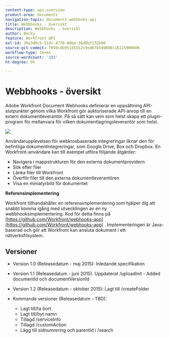 ```yaml
---
content-type: api;overview
product-area: documents
navigation-topic: documents-webhooks-api
title: Webbhooks - översikt
description: Webbhooks - översikt
author: Becky
feature: Workfront API
exl-id: 30a3d0cb-51dc-4770-88be-36d8bf232b98
source-git-commit: f050c8b95145552c9ed67b549608c16115000606
workflow-type: tm+mt
source-wordcount: '193'
ht-degree: 0%

---
```



# Webbhooks - översikt

Adobe Workfront Document Webhooks definierar en uppsättning API-slutpunkter genom vilka Workfront gör auktoriserade API-anrop till en extern dokumentleverantör. På så sätt kan vem som helst skapa ett plugin-program för mellanvara för vilken dokumentlagringsleverantör som helst.

![](assets/mceclip0-350x262.png)

Användarupplevelsen för webkrosbaserade integreringar liknar den för befintliga dokumentintegreringar, som Google Drive, Box och Dropbox. En Workfront-användare kan till exempel utföra följande åtgärder:

* Navigera i mappstrukturen för den externa dokumentprovidern
* Sök efter filer
* Länka filer till Workfront
* Överför filer till den externa dokumentleverantören
* Visa en miniatyrbild för dokumentet

**Referensimplementering**

Workfront tillhandahåller en referensimplementering som hjälper dig att snabbt komma igång med utvecklingen av en ny webbhooksimplementering. Kod för detta finns på [https://github.com/Workfront/webhooks-app](https://github.com/Workfront/webhooks-app) . Implementeringen är Java-baserad och gör att Workfront kan ansluta dokument i ett nätverksfilsystem. 

## Versioner

* Version 1.0 (Releasedatum - maj 2015): Inledande specifikation

* Version 1.1 (Releasedatum - juni 2015). Uppdaterat /uploadInit - Added documentId och documentVersionId

* Version 1.2 (Releasedatum - oktober 2015): Lagt till /createFolder

* Kommande versioner (Releasedatum - TBD):

   * Lagt till/ta bort
   * Lagt till/byt namn
   * Tillagd /serviceInfo
   * Tillagd /customAction
   * Lägg till sidnumrering och parentId i /search
